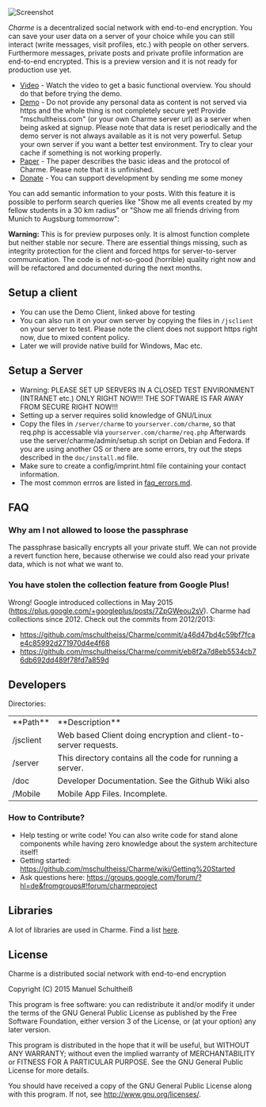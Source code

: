 ![Screenshot](https://raw.githubusercontent.com/mschultheiss/Charme/master/demo/vid.gif "Screenshot")

*﻿Charme* is a decentralized social network with end-to-end encryption. You can save your user data on a server of your choice while you can still interact (write messages, visit profiles, etc.) with people on other servers. Furthermore messages, private posts and private profile information are end-to-end encrypted. This is a preview version and it is not ready for production use yet.

- [Video](https://www.youtube.com/watch?v=FwAmeVs_fJc&feature=youtu.be) - Watch the video to get a basic functional overview. You should do that before trying the demo.
- [Demo](http://mschultheiss.github.io/Charme/client/v1)  - Do not provide any personal data as content is not served via https and the whole thing is not completely secure yet! Provide "mschultheiss.com" (or your own Charme server url) as a server when being asked at signup. Please note that data is reset periodically and the demo server is not always available as it is not very powerful. Setup your own server if you want a better test environment. Try to clear your cache if something is not working properly.
- [Paper](https://rawgit.com/mschultheiss/Charme/master/doc/tex/main.pdf) - The paper describes the basic ideas and the protocol of Charme. Please note that it is unfinished.
- [Donate](http://mschultheiss.github.io/Charme/support.html) - You can support development by sending me some money


You can add semantic information to your posts. With this feature it is possible to perform search queries like "Show me all events created by my fellow students in a 30 km radius" or "Show me all friends driving from Munich to Augsburg tommorrow":

**Warning:** This is for preview purposes only. It is almost function complete but neither stable nor secure.
There are essential things missing, such as integrity protection for the client and forced https for server-to-server communication.
The code is of not-so-good (horrible) quality right now and will be refactored and documented during the next months.


## Setup a client
  * You can use the Demo Client, linked above for testing
  * You can also run it on your own server by copying the files in `/jsclient` on your server to test. Please note the client does not support https right now, due to mixed content policy.
  * Later we will provide native build for Windows, Mac etc.

## Setup a Server
 * Warning: PLEASE SET UP SERVERS IN A CLOSED TEST ENVIRONMENT (INTRANET etc.) ONLY RIGHT NOW!!! THE SOFTWARE IS FAR AWAY FROM SECURE RIGHT NOW!!!
 * Setting up a server requires solid knowledge of GNU/Linux
 * Copy the files in `/server/charme` to `yourserver.com/charme`, so that req.php is accessable via `yourserver.com/charme/req.php`
 Afterwards use the server/charme/admin/setup.sh script on Debian and Fedora. If you are using another OS or there are some errors, try out the steps described in the `doc/install.md` file.
 * Make sure to create a config/imprint.html file containing your contact information.
 * The most common errros are listed in <a href="/doc/faq_errors.md">faq_errors.md</a>.


## FAQ

### Why am I not allowed to loose the passphrase
The passphrase basically encrypts all your private stuff. We can not provide a revert function here, because otherwise we could also read your private data, which is not what we want to.

### You have stolen the collection feature from Google Plus!
Wrong! Google introduced collections in May 2015 (https://plus.google.com/+googleplus/posts/7ZpGWeou2sV).
Charme had collections since 2012. Check out the commits from 2012/2013:
* https://github.com/mschultheiss/Charme/commit/a46d47bd4c59bf7fcae4c85992d271970d4e4f68
* https://github.com/mschultheiss/Charme/commit/eb8f2a7d8eb5534cb76db692dd489f78fd7a859d





## Developers
Directories:

<table>
  <tr>
  <td>**Path**</td>
  <td>**Description**</td>
  </tr>
  <tr>
    <td>/jsclient</td>
    <td>Web based Client doing encryption and client-to-server requests.</td>
  </tr>
  <tr>
    <td>/server</td>
    <td>This directory contains all the code for running a server.</td>
  </tr>
  <tr>
    <td>/doc</td>
    <td>Developer Documentation. See the Github Wiki also</td>
  </tr>
  <tr>
    <td>/Mobile</td>
    <td>Mobile App Files. Incomplete.</td>
  </tr>
</table>



### How to Contribute?

* Help testing or write code! You can also write code for stand alone components while having zero knowledge about the system architecture itself!
* Getting started: https://github.com/mschultheiss/Charme/wiki/Getting%20Started
* Ask questions here: https://groups.google.com/forum/?hl=de&fromgroups#!forum/charmeproject




## Libraries
 A lot of libraries are used in Charme. Find a list <a href="/doc/libraries.md">here</a>.


## License
Charme is a distributed social network with end-to-end encryption

Copyright (C) 2015 Manuel Schultheiß

This program is free software: you can redistribute it and/or modify
it under the terms of the GNU General Public License as published by
the Free Software Foundation, either version 3 of the License, or
(at your option) any later version.

This program is distributed in the hope that it will be useful,
but WITHOUT ANY WARRANTY; without even the implied warranty of
MERCHANTABILITY or FITNESS FOR A PARTICULAR PURPOSE.  See the
GNU General Public License for more details.

You should have received a copy of the GNU General Public License
along with this program.  If not, see <http://www.gnu.org/licenses/>.
